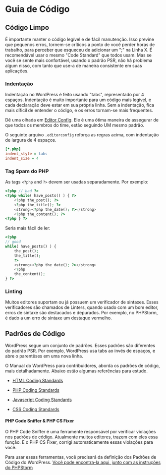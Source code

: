 # Guia de Código

## Código Limpo

É importante manter o código legível e de fácil manutenção. Isso previne que pequenos erros, tornem-se críticos a ponto de você perder horas de trabalho, para perceber que esqueceu de adicionar um ";" na Linha X. É recomendável usar o mesmo "Code Standard" que todos usam. Mas se você se sente mais confortável, usando o padrão PSR, não há problema algum nisso, com tanto que use-a de maneira consistente em suas aplicações.

### Indentação

Indentação no WordPress é feito usando "tabs", representado por 4 espaços. Indentação é muito importante para um código mais legível, e cada declaração deve estar em sua própria linha. Sem a indentação, fica mais díficil de entender o código, e os erros tornam-se mais frequentes.

Dê uma olhada em [Editor Config](http://editorconfig.org). Ele é uma ótima maneira de assegurar de que todos os membros do time, estão seguindo UM mesmo padrão.

O seguinte arquivo `.editorconfig` reforça as regras acima, com indentação de largura de 4 espaços.

```ini
[*.php]
indent_style = tabs
indent_size = 4
```

### Tag Spam do PHP

As tags `<?php` and `?>` devem ser usadas separadamente. Por exemplo:

```php
<?php // bad ?>
<?php while( have_posts() ) { ?>
    <?php the_post(); ?>
    <?php the_title(); ?>
    <strong><?php the_date(); ?></strong>
    <?php the_content(); ?>
<?php } ?>
```
Seria mais fácil de ler:

```php
<?php
// good
while( have_posts() ) {
    the_post();
    the_title();
    ?>
    <strong><?php the_date(); ?></strong>
    <?php
    the_content();
} ?>
```

### Linting

Muitos editores suportam ou já possuem um verificador de sintaxes. Esses verificadores são chamados de Linters, quando usado com um bom editor, erros de sintaxe são destacados e depurados. Por exemplo, no PHPStorm, é dado a um erro de sintaxe um destaque vermelho.

## Padrões de Código

WordPress segue um conjunto de padrões. Esses padrões são diferentes do padrão PSR. Por exemplo, WordPress usa tabs ao invés de espaços, e abre o parentêses em uma nova linha.

O Manual do WordPress para contribuidores, aborda os padrões de código, mais detalhadamente. Abaixo estão algumas referências para estudo.

- [HTML Coding Standards](http://make.wordpress.org/core/handbook/coding-standards/html/)

- [PHP Coding Standards](http://make.wordpress.org/core/handbook/coding-standards/php/)

- [Javascript Coding Standards](http://make.wordpress.org/core/handbook/coding-standards/javascript/)

- [CSS Coding Standards](http://make.wordpress.org/core/handbook/coding-standards/css/)


#### PHP Code Sniffer & PHP CS Fixer

O PHP Code Sniffer é uma ferramente responsável por verificar violações nos padrões de código. Atualmente muitos editores, trazem com eles essa função. E o PHP CS Fixer, corrigi automaticamente essas violações para você.

Para usar essas ferramentas, você precisará da definição dos Padrões de Código do WordPress. [Você pode encontra-la aqui, junto com as instruções do PHPStorm](https://gist.github.com/Rarst/1370155)